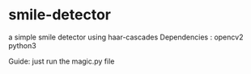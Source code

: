 # smile-detector
a simple smile detector using haar-cascades
Dependencies :
opencv2
python3

Guide:
just run the magic.py file
